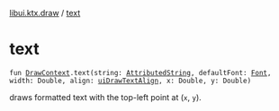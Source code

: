 [libui.ktx.draw](README.md) / [text](text.md)

# text

`fun `[`DrawContext`](../libui.ktx/-draw-context.md)`.text(string: `[`AttributedString`](-attributed-string/README.md)`, defaultFont: `[`Font`](-font/README.md)`, width: Double, align: `[`uiDrawTextAlign`](../libui/ui-draw-text-align.md)`, x: Double, y: Double)`

draws formatted text with the top-left point at (`x`, `y`).
